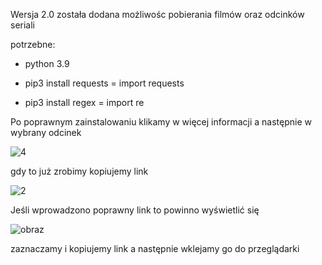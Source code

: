 Wersja 2.0 została dodana możliwośc pobierania filmów oraz odcinków seriali

potrzebne:
 
   - python 3.9
 
   - pip3 install requests = import requests
 
   - pip3 install regex = import re
   
   
Po poprawnym zainstalowaniu klikamy w więcej informacji a następnie w wybrany odcinek

![4](https://user-images.githubusercontent.com/98317764/220185958-a0b2a2b1-f1b2-4ec3-acbe-6ad6c5a6e82c.png)

gdy to już zrobimy kopiujemy link

![2](https://user-images.githubusercontent.com/98317764/220185160-cee34107-831e-4f01-9b0f-32b6acdd2cc4.png)

Jeśli wprowadzono poprawny link to powinno wyświetlić się


![obraz](https://user-images.githubusercontent.com/98317764/225728908-9411e1fb-a730-4a78-9734-b3a1a217296a.png)


zaznaczamy i kopiujemy link a następnie wklejamy go do przeglądarki
